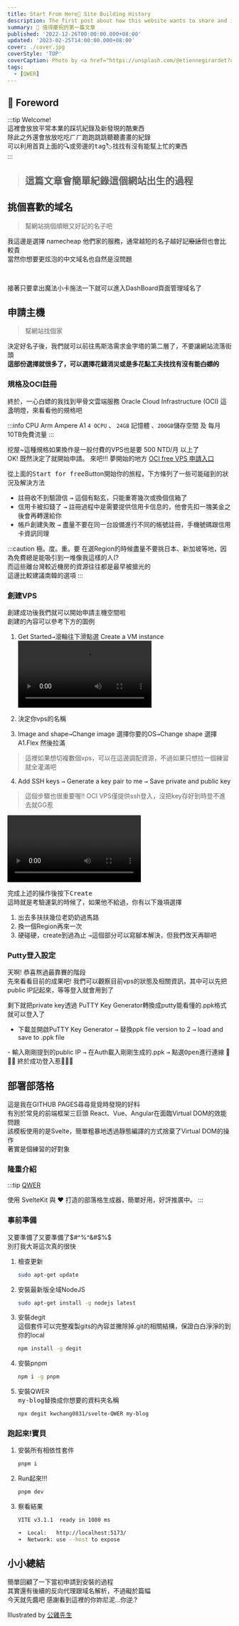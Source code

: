 ```yaml
---
title: Start From Here👋 Site Building History 
description: The first post about how this website wants to share and introduce the site Building History
summary: 🎉 值得慶祝的第一篇文章
published: '2022-12-26T00:00:00.000+08:00'
updated: '2023-02-25T14:00:00.000+08:00'
cover: ./cover.jpg
coverStyle: 'TOP'
coverCaption: Photo by <a href="https://unsplash.com/@etiennegirardet?utm_source=unsplash&utm_medium=referral&utm_content=creditCopyText">Etienne Girardet</a> on <a href="https://unsplash.com/s/photos/motivation?utm_source=unsplash&utm_medium=referral&utm_content=creditCopyText">Unsplash</a>
tags:
  - [QWER]
---
```


<script lang="ts">
  import Youtube from '$lib/components/youtube.svelte'
  import Spotify from '$lib/components/spotify.svelte'
  import Custom from '$custom/custom.svelte'
  const const_variable = 999;

  import Folder from '$lib/components/folder.svelte'

  let configFolder = [
    { name: 'QWER.config.js', icon: 'i-vscode-icons-file-type-typescript-official' },
    { name: 'site.ts', icon: 'i-bxs-file-js' }
  ]
</script>

## 🚀 Foreword
:::tip
Welcome! <br/>
這裡會放放平常本業的踩坑紀錄及新發現的酷東西<br/>
除此之外還會放放吃吃ㄏㄏ跑跑跳跳聽聽畫畫的紀錄<br/>
可以利用首頁上面的🔍或旁邊的<kbd>tag</kbd>🏷️找找有沒有能幫上忙的東西<br/>
:::

> <h2>這篇文章會簡單紀錄這個網站出生的過程</h2>

## 挑個喜歡的域名
> 幫網站挑個順眼又好記的名子吧

我這邊是選擇 namecheap 他們家的服務，通常越短的名子越好記~~廢話~~但也會比較貴<br/>
當然你想要更炫泡的中文域名也自然是沒問題
<ImgZoom src="/tech/first_post/namecheap.webp" alt="namecheap" class="h-full object-cover" width="500"/>

<br/>

接著只要拿出魔法小卡施法一下就可以進入DashBoard頁面管理域名了
<ImgZoom src="/tech/first_post/namecheap_manage.webp" alt="Namecheap_manage" class="h-full object-cover" width="500"/>



## 申請主機
> 幫網站找個家

決定好名子後，我們就可以前往馬斯洛需求金字塔的第二層了，不要讓網站流落街頭<br/>
**這部份選擇就很多了，可以選擇花錢消災或是多花點工夫找找有沒有能~~白嫖的~~**<br/>

### 規格及OCI註冊
終於，一心白嫖的我找到甲骨文雲端服務 Oracle Cloud Infrastructure (OCI) 這盞明燈，來看看他的規格吧<br/>

:::info 
CPU Arm Ampere A1 `4 OCPU` 、 `24GB` 記憶體 、`200GB`儲存空間 及 每月10TB免費流量 
:::

挖屋~這種規格如果換作是一般付費的VPS也是要 500 NTD/月 以上了<br/>
OK! 既然決定了就開始申請。 來吧!!! 夢開始的地方
[OCI free VPS 申請入口](https://www.oracle.com/cloud/free/)
<ImgZoom src="/tech/first_post/OCI.webp" alt="OCI" class="h-full object-cover" width="500"/>


從上面的<kbd>Start for free</kbd>Button開始你的旅程，下方條列了一些可能碰到的狀況及解決方法<br/>

- 註冊收不到驗證信 <kbd>→</kbd> 這個有點玄，只能重寄幾次或換個信箱了
- 信用卡被扣錢了 <kbd>→</kbd> 註冊過程中是需要提供信用卡信息的，他會先扣一塊美金之後會再轉還給你
- 帳戶創建失敗 <kbd>→</kbd> 盡量不要在同一台設備進行不同的帳號註冊，手機號碼跟信用卡資訊同理

:::caution 極。度。重。要
在選Region的時候盡量不要挑日本、新加坡等地，因為免費總是能吸引到一堆像我這樣的人(? <br/>
而這些離台灣較近機房的資源往往都是最早被搶光的<br/>
這邊比較建議南韓的選項
:::

### 創建VPS
創建成功後我們就可以開始申請主機空間啦<br/>
創建的內容可以參考下方的圖例<br/>
1. Get Started<kbd>→</kbd>滾輪往下滑點選 Create a VM instance
![OCI_Start](/tech/first_post/oci_start.mp4)

2. 決定你vps的名稱
3. Image and shape<kbd>→</kbd>Change image 選擇你要的OS<kbd>→</kbd>Change shape 選擇A1.Flex 然後拉滿
> 這裡如果想切複數個vps，可以在這邊調配資源，不過如果只想拉一個練習就全灌滿吧

4. Add SSH keys <kbd>→</kbd> Generate a key pair to me <kbd>→</kbd> Save private and public key
> 這個步驟也很重要喔!! OCI VPS僅提供ssh登入，沒把key存好到時登不進去就GG惹

![choose_shape](/tech/first_post/choose_shape.mp4)
<ImgZoom src="/tech/first_post/vps_all.webp" alt="OCI_Get_Started" class="h-full object-cover" width="500"/>



完成上述的操作後按下<kbd>Create</kbd> <br/>
這時就是考驗運氣的時候了，如果他不給過，你有以下幾項選擇
1. 出去多扶扶幾位老奶奶過馬路
2. 換一個Region再來一次
3. 硬碰硬，create到過為止 <kbd>→</kbd>這個部分可以寫腳本解決，但我們改天再聊吧

### Putty登入設定
天啊! 恭喜熬過最靠賽的階段<br/>
先來看看目前的成果吧! 我們可以觀察目前vps的狀態及相關資訊，其中可以先把public IP記起來，等等登入就會用到了<br/>
<ImgZoom src="/tech/first_post/vps_status.webp" alt="VPS_status" class="h-full object-cover" width="500"/>

剩下就把private key透過 PuTTY Key Generator轉換成putty能看懂的.ppk格式就可以登入了<br/>
- 下載並開啟PuTTY Key Generator <kbd>→</kbd> 替換ppk file version to 2 <kbd>→</kbd> load and save to .ppk file
<ImgZoom src="/tech/first_post/putty_key_gen.webp" alt="Putty_Key_Gen" class="h-full object-cover" width="500"/>
- 輸入剛剛提到的public IP <kbd>→</kbd> 在Auth載入剛剛生成的.ppk <kbd>→</kbd> 點選<kbd>Open</kbd>進行連線
<ImgZoom src="/tech/first_post/putty_login.webp" alt="PuttPutty_Login_OK" class="h-full object-cover" width="500"/>
🎉🎉🎉 終於成功登入惹🎉🎉🎉
<ImgZoom src="/tech/first_post/putty_ok.png" alt="Putty_OK" class="h-full object-cover" width="500"/>

## 部署部落格
這是我在GITHUB PAGES尋尋覓覓時發現的好料<br/>
有別於常見的前端框架三巨頭 React、Vue、Angular在面臨Virtual DOM的效能問題<br/>
該模板使用的是Svelte，簡單粗暴地透過靜態編譯的方式捨棄了Virtual DOM的操作<br/>
著實是個練習的好對象<br/>
### 隆重介紹

:::tip
[QWER](https://github.com/kwchang0831/svelte-QWER)

使用 SvelteKit 與 ❤ 打造的部落格生成器，簡單好用，好評推廣中。
<ImgZoom src="/tech/first_post/preview.webp" alt="QWER" class="h-full object-cover" width="500"/>
:::
### 事前準備
又要準備了又要準備了$#^%^&#$%$<br/>
別打我大哥這次真的很快

1. 檢查更新
   ```sh
   sudo apt-get update
   ```
2. 安裝最新版全域NodeJS

   ```sh
   sudo apt-get install -g nodejs latest
   ```
3. 安裝degit<br/>
   這個套件可以完整複製gits的內容並撇除掉.git的相關結構，保證白白淨淨的到你的local
   ```sh
   npm install -g degit
   ```
4. 安裝pnpm
   ```sh
   npm i -g pnpm
   ```   
5. 安裝QWER<br/>
  <kbd>my-blog</kbd>替換成你想要的資料夾名稱 
   ```sh
   npx degit kwchang0831/svelte-QWER my-blog
   ```  
### 跑起來!寶貝
1. 安裝所有相依性套件
   ```sh
   pnpm i
   ```
2. Run起來!!!
   ```sh
   pnpm dev
   ```
3. 察看結果
   ```sh
   VITE v3.1.1  ready in 1080 ms

   ➜  Local:   http://localhost:5173/
   ➜  Network: use --host to expose
   ```

## 小小總結
簡單回顧了一下當初申請到安裝的過程<br/>
其實還有後續的反向代理跟域名解析，不過礙於篇幅<br/>
今天就先醬吧
感謝看到這裡的你妳尼泥...你逆.?

<ImgZoom src="/tech/first_post/hatori.jpg" alt="尼逆" class="h-full object-cover">
Illustrated by <a href="https://www.instagram.com/bye_chicken_78/" target="_blank">公雞先生</a>
</ImgZoom>
